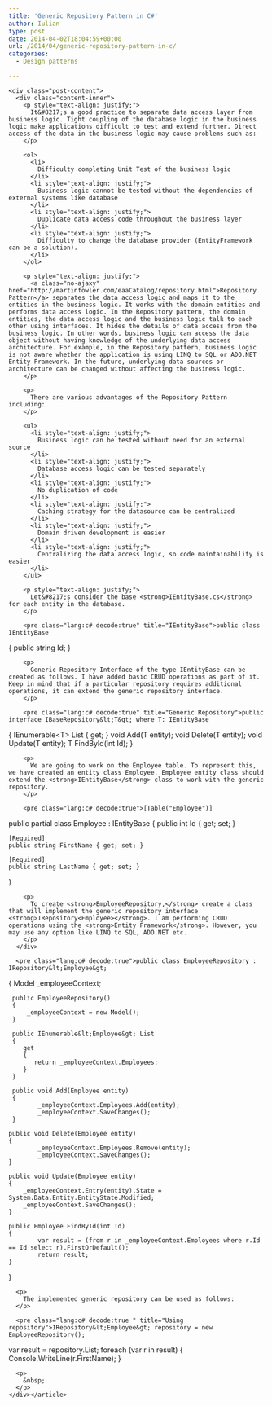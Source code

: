 ```yaml
---
title: 'Generic Repository Pattern in C#'
author: Iulian
type: post
date: 2014-04-02T18:04:59+00:00
url: /2014/04/generic-repository-pattern-in-c/
categories:
  - Design patterns

---
```

<div class="row">
  <div id="post-area" class="col span_9">
    <article id="post-2322" class="post-2322 post type-post status-publish format-standard has-post-thumbnail hentry category-c_ tag-c"> 
    
    <div class="post-content">
      <div class="content-inner">
        <p style="text-align: justify;">
          It&#8217;s a good practice to separate data access layer from business logic. Tight coupling of the database logic in the business logic make applications difficult to test and extend further. Direct access of the data in the business logic may cause problems such as:
        </p>
        
        <ol>
          <li>
            Difficulty completing Unit Test of the business logic
          </li>
          <li style="text-align: justify;">
            Business logic cannot be tested without the dependencies of external systems like database
          </li>
          <li style="text-align: justify;">
            Duplicate data access code throughout the business layer
          </li>
          <li style="text-align: justify;">
            Difficulty to change the database provider (EntityFramework can be a solution).
          </li>
        </ol>
        
        <p style="text-align: justify;">
          <a class="no-ajaxy" href="http://martinfowler.com/eaaCatalog/repository.html">Repository Pattern</a> separates the data access logic and maps it to the entities in the business logic. It works with the domain entities and performs data access logic. In the Repository pattern, the domain entities, the data access logic and the business logic talk to each other using interfaces. It hides the details of data access from the business logic. In other words, business logic can access the data object without having knowledge of the underlying data access architecture. For example, in the Repository pattern, business logic is not aware whether the application is using LINQ to SQL or ADO.NET Entity Framework. In the future, underlying data sources or architecture can be changed without affecting the business logic.
        </p>
        
        <p>
          There are various advantages of the Repository Pattern including:
        </p>
        
        <ul>
          <li style="text-align: justify;">
            Business logic can be tested without need for an external source
          </li>
          <li style="text-align: justify;">
            Database access logic can be tested separately
          </li>
          <li style="text-align: justify;">
            No duplication of code
          </li>
          <li style="text-align: justify;">
            Caching strategy for the datasource can be centralized
          </li>
          <li style="text-align: justify;">
            Domain driven development is easier
          </li>
          <li style="text-align: justify;">
            Centralizing the data access logic, so code maintainability is easier
          </li>
        </ul>
        
        <p style="text-align: justify;">
          Let&#8217;s consider the base <strong>IEntityBase.cs</strong> for each entity in the database.
        </p>
        
        <pre class="lang:c# decode:true" title="IEntityBase">public class IEntityBase
{
        public string Id; 
}</pre>
        
        <p>
          Generic Repository Interface of the type IEntityBase can be created as follows. I have added basic CRUD operations as part of it. Keep in mind that if a particular repository requires additional operations, it can extend the generic repository interface.
        </p>
        
        <pre class="lang:c# decode:true" title="Generic Repository">public interface IBaseRepository&lt;T&gt; where T: IEntityBase
{
    IEnumerable&lt;T&gt; List { get; }
    void Add(T entity);
    void Delete(T entity);
    void Update(T entity);
    T FindById(int Id);
}</pre>
        
        <p>
          We are going to work on the Employee table. To represent this, we have created an entity class Employee. Employee entity class should extend the <strong>IEntityBase</strong> class to work with the generic repository.
        </p>
        
        <pre class="lang:c# decode:true">[Table("Employee")]
public partial class Employee : IEntityBase
{
    public int Id { get; set; }
    
    [Required]
    public string FirstName { get; set; }
    
    [Required]
    public string LastName { get; set; }
}</pre>
        
        <p>
          To create <strong>EmployeeRepository,</strong> create a class that will implement the generic repository interface <strong>IRepository<Employee></strong>. I am performing CRUD operations using the <strong>Entity Framework</strong>. However, you may use any option like LINQ to SQL, ADO.NET etc.
        </p>
      </div>
      
      <pre class="lang:c# decode:true">public class EmployeeRepository : IRepository&lt;Employee&gt;
{
     Model _employeeContext;
 
     public EmployeeRepository()
     {
         _employeeContext = new Model();
     }
     
     public IEnumerable&lt;Employee&gt; List
     {
        get
        {
           return _employeeContext.Employees;
        }
     }
 
     public void Add(Employee entity)
     {
            _employeeContext.Employees.Add(entity);
            _employeeContext.SaveChanges();
     }
 
    public void Delete(Employee entity)
    {
            _employeeContext.Employees.Remove(entity);
            _employeeContext.SaveChanges();
    }
 
    public void Update(Employee entity)
    {
        _employeeContext.Entry(entity).State = System.Data.Entity.EntityState.Modified;
        _employeeContext.SaveChanges();
    }
 
    public Employee FindById(int Id)
    {
            var result = (from r in _employeeContext.Employees where r.Id == Id select r).FirstOrDefault();
            return result; 
    }
}</pre>
      
      <p>
        The implemented generic repository can be used as follows:
      </p>
      
      <pre class="lang:c# decode:true " title="Using repository">IRepository&lt;Employee&gt; repository = new EmployeeRepository();
var result = repository.List;
foreach (var r in result)
{
     Console.WriteLine(r.FirstName);
}</pre>
      
      <p>
        &nbsp;
      </p>
    </div></article>
  </div>
</div>
